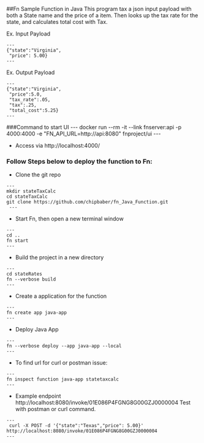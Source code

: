 ##Fn Sample Function in Java
This program tax a json input payload with both a State name and the price of a item. Then looks up the tax rate for the state, and calculates total cost with Tax.

Ex. Input Payload

    ---
    {"state":"Virginia",
     "price": 5.00}
    ---
    
Ex. Output Payload

    ---
    {"state":"Virginia",
     "price":5.0,
     "tax_rate":.05,
     "tax":.25,
     "total_cost":5.25}
    ---
###Command to start UI
    ---
    docker run --rm -it --link fnserver:api -p 4000:4000 -e "FN_API_URL=http://api:8080" fnproject/ui
    ---
    
  - Access via http://localhost:4000/

### Follow Steps below to deploy the function to Fn:

   - Clone the git repo

    ---
    mkdir stateTaxCalc
    cd stateTaxCalc
    git clone https://github.com/chipbaber/fn_Java_Function.git
     ---

   - Start Fn, then open a new terminal window

    ---
    cd ..
    fn start
    ---
    
   - Build the project in a new directory

    ---
    cd stateRates
    fn --verbose build
    ---

   - Create a application for the function

    ---
    fn create app java-app
    ---
    
   - Deploy Java App

    ---
    fn --verbose deploy --app java-app --local
    ---

   - To find url for curl or postman issue:

    ---
    fn inspect function java-app statetaxcalc
    ---
    
   - Example endpoint http://localhost:8080/invoke/01E086P4FGNG8G00GZJ0000004 Test with postman or curl command.
    
    ---
     curl -X POST -d '{"state":"Texas","price": 5.00}' http://localhost:8080/invoke/01E086P4FGNG8G00GZJ0000004
    ---